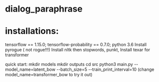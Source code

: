 # dialog_paraphrase

# installations:
tensorflow == 1.15.0; tensorflow-probability == 0.7.0; python 3.6
Install pyrogue ( not rogue!!!)
Install nltk then stopwords, punkt, 
Install texar for transformer

quick start: 
	mkdir models
	mkdir outputs
	cd src
	python3 main.py --model_name=latent_bow --batch_size=5 --train_print_interval=10
	(change model_name=transformer_bow to try it out)